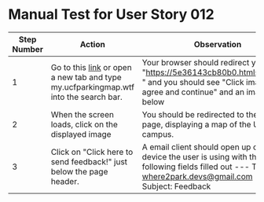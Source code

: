 # Manual Test for User Story 012

| Step Number | Action | Observation |
|----|------------|--------|
| 1 | Go to this [link](my.ucfparkingmap.wtf) or open a new tab and type my.ucfparkingmap.wtf into the search bar. | Your browser should redirect you to "https://5e36143cb80b0.htmlsave.com/ " and you should see "Click image to agree and continue" and an image below |
| 2 | When the screen loads, click on the displayed image | You should be redirected to the home page, displaying a map of the UCF campus. |
| 3 | Click on "Click here to send feedback!" just below the page header. | A email client should open up on the device the user is using with the following fields filled out --- To: where2park.devs@gmail.com --- Subject: Feedback|
